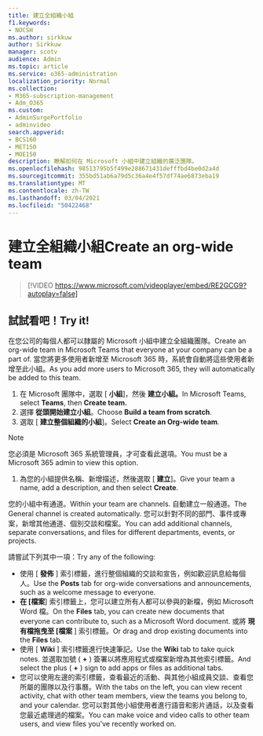 ```yaml
---
title: 建立全組織小組
f1.keywords:
- NOCSH
ms.author: sirkkuw
author: Sirkkuw
manager: scotv
audience: Admin
ms.topic: article
ms.service: o365-administration
localization_priority: Normal
ms.collection:
- M365-subscription-management
- Adm_O365
ms.custom:
- AdminSurgePortfolio
- adminvideo
search.appverid:
- BCS160
- MET150
- MOE150
description: 瞭解如何在 Microsoft 小組中建立組織的廣泛團隊。
ms.openlocfilehash: 98513795b5f499e288671431defffbd4be0d2a4d
ms.sourcegitcommit: 355bd51ab6a79d5c36a4e4f57df74ae6873eba19
ms.translationtype: MT
ms.contentlocale: zh-TW
ms.lasthandoff: 03/04/2021
ms.locfileid: "50422468"
---
```

# <a name="create-an-org-wide-team"></a><span data-ttu-id="0ef11-103">建立全組織小組</span><span class="sxs-lookup"><span data-stu-id="0ef11-103">Create an org-wide team</span></span>

> [!VIDEO https://www.microsoft.com/videoplayer/embed/RE2GCG9?autoplay=false]

## <a name="try-it"></a><span data-ttu-id="0ef11-104">試試看吧！</span><span class="sxs-lookup"><span data-stu-id="0ef11-104">Try it!</span></span>

<span data-ttu-id="0ef11-105">在您公司的每個人都可以隸屬的 Microsoft 小組中建立全組織團隊。</span><span class="sxs-lookup"><span data-stu-id="0ef11-105">Create an org-wide team in Microsoft Teams that everyone at your company can be a part of.</span></span> <span data-ttu-id="0ef11-106">當您將更多使用者新增至 Microsoft 365 時，系統會自動將這些使用者新增至此小組。</span><span class="sxs-lookup"><span data-stu-id="0ef11-106">As you add more users to Microsoft 365, they will automatically be added to this team.</span></span>

1. <span data-ttu-id="0ef11-107">在 Microsoft 團隊中，選取 [  **小組**]，然後 **建立小組。**</span><span class="sxs-lookup"><span data-stu-id="0ef11-107">In Microsoft Teams, select  **Teams**, then **Create team.**</span></span>
2. <span data-ttu-id="0ef11-108">選擇  **從頭開始建立小組**。</span><span class="sxs-lookup"><span data-stu-id="0ef11-108">Choose  **Build a team from scratch**.</span></span>
3. <span data-ttu-id="0ef11-109">選取 [  **建立整個組織的小組**]。</span><span class="sxs-lookup"><span data-stu-id="0ef11-109">Select  **Create an Org-wide team**.</span></span>

> [!NOTE]
> <span data-ttu-id="0ef11-110">您必須是 Microsoft 365 系統管理員，才可查看此選項。</span><span class="sxs-lookup"><span data-stu-id="0ef11-110">You must be a Microsoft 365 admin to view this option.</span></span>

1. <span data-ttu-id="0ef11-111">為您的小組提供名稱、新增描述，然後選取 [  **建立**]。</span><span class="sxs-lookup"><span data-stu-id="0ef11-111">Give your team a name, add a description, and then select  **Create**.</span></span>

<span data-ttu-id="0ef11-112">您的小組中有通道。</span><span class="sxs-lookup"><span data-stu-id="0ef11-112">Within your team are channels.</span></span> <span data-ttu-id="0ef11-113">自動建立一般通道。</span><span class="sxs-lookup"><span data-stu-id="0ef11-113">The General channel is created automatically.</span></span> <span data-ttu-id="0ef11-114">您可以針對不同的部門、事件或專案，新增其他通道、個別交談和檔案。</span><span class="sxs-lookup"><span data-stu-id="0ef11-114">You can add additional channels, separate conversations, and files for different departments, events, or projects.</span></span>

<span data-ttu-id="0ef11-115">請嘗試下列其中一項：</span><span class="sxs-lookup"><span data-stu-id="0ef11-115">Try any of the following:</span></span>

- <span data-ttu-id="0ef11-116">使用 [  **發佈** ] 索引標籤，進行整個組織的交談和宣告，例如歡迎訊息給每個人。</span><span class="sxs-lookup"><span data-stu-id="0ef11-116">Use the  **Posts** tab for org-wide conversations and announcements, such as a welcome message to everyone.</span></span>
- <span data-ttu-id="0ef11-117">**在 [檔案**] 索引標籤上，您可以建立所有人都可以參與的新檔，例如 Microsoft Word 檔。</span><span class="sxs-lookup"><span data-stu-id="0ef11-117">On the  **Files** tab, you can create new documents that everyone can contribute to, such as a Microsoft Word document.</span></span> <span data-ttu-id="0ef11-118">或將  **現有檔拖曳至 [檔案** ] 索引標籤。</span><span class="sxs-lookup"><span data-stu-id="0ef11-118">Or drag and drop existing documents into the  **Files** tab.</span></span>
- <span data-ttu-id="0ef11-119">使用 [  **Wiki** ] 索引標籤進行快速筆記。</span><span class="sxs-lookup"><span data-stu-id="0ef11-119">Use the  **Wiki** tab to take quick notes.</span></span> <span data-ttu-id="0ef11-120">並選取加號 ( **+** ) 簽署以將應用程式或檔案新增為其他索引標籤。</span><span class="sxs-lookup"><span data-stu-id="0ef11-120">And select the plus ( **+** ) sign to add apps or files as additional tabs.</span></span>
- <span data-ttu-id="0ef11-121">您可以使用左邊的索引標籤，查看最近的活動、與其他小組成員交談、查看您所屬的團隊以及行事曆。</span><span class="sxs-lookup"><span data-stu-id="0ef11-121">With the tabs on the left, you can view recent activity, chat with other team members, view the teams you belong to, and your calendar.</span></span> <span data-ttu-id="0ef11-122">您可以對其他小組使用者進行語音和影片通話，以及查看您最近處理過的檔案。</span><span class="sxs-lookup"><span data-stu-id="0ef11-122">You can make voice and video calls to other team users, and view files you've recently worked on.</span></span>